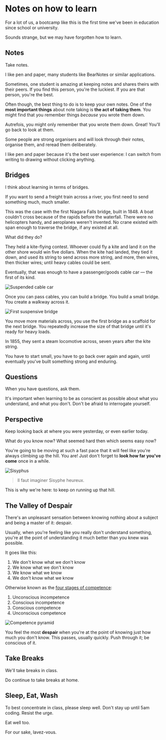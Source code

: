 # Notes on how to learn

For a lot of us, a bootcamp like this is the first time we've been in education since school or university.

Sounds strange, but we may have forgotten how to learn.

## Notes

Take notes.

I like pen and paper, many students like BearNotes or similar applications.

Sometimes, one student is amazing at keeping notes and shares theirs with their peers.
If you find this person, you're the luckiest.
If you are that person, you're the best.

Often though, the best thing to do is to keep your own notes. One of the **most important things** about note taking is **the act of taking them**.
You might find that you remember things _because_ you wrote them down.

Autrefois, you might only remember that you wrote them down. Great! You'll go back to look at them.

Some people are strong organisers and will look through their notes, organise them, and reread them deliberately.

I like pen and paper because it's the best user experience:
I can switch from writing to drawing without clicking anything.

## Bridges

I think about learning in terms of bridges.

If you want to send a freight train across a river, you first need to send something much, much smaller.

This was the case with the first Niagara Falls bridge, built in 1848.
A boat couldn't cross because of the rapids before the waterfall.
There were no helicopters handy, and aeroplanes weren't invented.
No crane existed with span enough to traverse the bridge, if any existed at all.

What did they do?

They held a kite-flying contest. Whoever could fly a kite and land it on the other shore would win five dollars.
When the kite had landed, they tied it down, and used its string to send across more string, and more, then wires, then thicker wires; until heavy cables could be sent.

Eventually, that was enough to have a passenger/goods cable car — the first of its kind.

![Suspended cable car](https://static.ferrovial.com/wp-content/uploads/sites/3/2016/02/13161035/Reproduccion-acuarela-1976-Donna-Marie-Campbell.jpg)

Once you can pass cables, you can build a bridge.
You build a small bridge.
You create a walkway across it.

![First suspensive bridge](https://static.ferrovial.com/wp-content/uploads/sites/3/2016/02/13161038/puente-rio-niagara-con-una-cometa.jpg)

You move more materials across, you use the first bridge as a scaffold for the next bridge.
You repeatedly increase the size of that bridge until it's ready for heavy loads.

In 1855, they sent a steam locomotive across, seven years after the kite string.

You have to start small, you have to go back over again and again, until eventually you've built something strong and enduring.

## Questions

When you have questions, ask them.

It's important when learning to be as conscient as possible about what you understand, and what you don't.
Don't be afraid to interrogate yourself.

## Perspective

Keep looking back at where you were yesterday, or even earlier today.

What do you know now? What seemed hard then which seems easy now?

You're going to be moving at such a fast pace that it will feel like you're always climbing up the hill. You are! Just don't forget to **look how far you've come** once in a while.

![Sisyphus](https://collection.cdn-pictorem.com/collection/900_1948500.jpg)

> Il faut imaginer Sisyphe heureux.

This is why we're here: to keep on running up that hill.

## The Valley of Despair

There's an unpleasant sensation between knowing nothing about a subject and being a master of it: despair.

Usually, when you're feeling like you really don't understand something,
you're at the point of understanding it much better than you knew was possible.

It goes like this:

1. We don't know what we don't know
2. We know what we don't know
3. We know what we know
4. We don't know what we know

Otherwise known as the [four stages of competence](https://en.wikipedia.org/wiki/Four_stages_of_competence):

1. Unconscious incompetence
2. Conscious incompetence
3. Conscious competence
4. Unconscious competence

![Competence pyramid](https://upload.wikimedia.org/wikipedia/commons/thumb/5/57/Competence_Hierarchy_adapted_from_Noel_Burch_by_Igor_Kokcharov.svg/2880px-Competence_Hierarchy_adapted_from_Noel_Burch_by_Igor_Kokcharov.svg.png)

You feel the most **despair** when you're at the point of knowing just how much you don't know.
This passes, usually quickly.
Push through it; be conscious of it.

## Take Breaks

We'll take breaks in class.

Do continue to take breaks at home.

## Sleep, Eat, Wash

To best concentrate in class, please sleep well. Don't stay up until 5am coding. Resist the urge.

Eat well too.

For our sake, lavez-vous.
